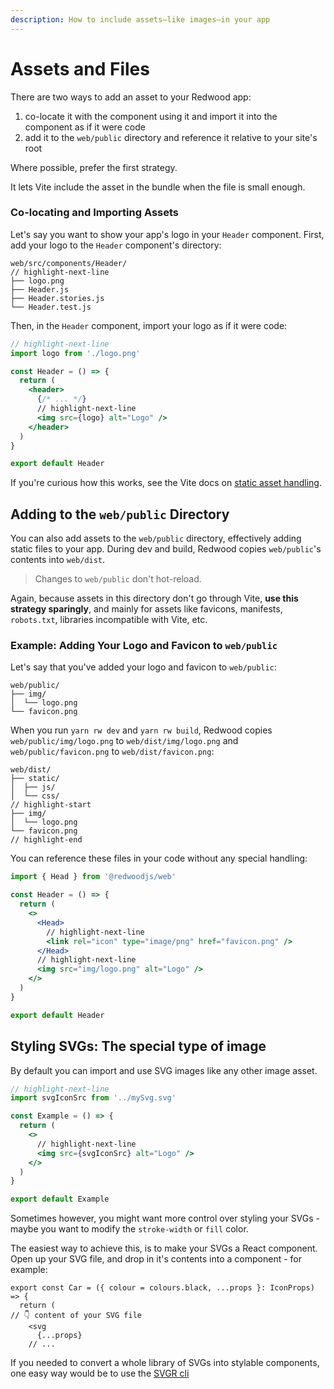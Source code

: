 ```yaml
---
description: How to include assets—like images—in your app
---
```


# Assets and Files

There are two ways to add an asset to your Redwood app:

1. co-locate it with the component using it and import it into the component as if it were code
2. add it to the `web/public` directory and reference it relative to your site's root

Where possible, prefer the first strategy.

It lets Vite include the asset in the bundle when the file is small enough.

### Co-locating and Importing Assets

Let's say you want to show your app's logo in your `Header` component.
First, add your logo to the `Header` component's directory:

```text
web/src/components/Header/
// highlight-next-line
├── logo.png
├── Header.js
├── Header.stories.js
└── Header.test.js
```

Then, in the `Header` component, import your logo as if it were code:

```jsx title="web/src/components/Header/Header.js"
// highlight-next-line
import logo from './logo.png'

const Header = () => {
  return (
    <header>
      {/* ... */}
      // highlight-next-line
      <img src={logo} alt="Logo" />
    </header>
  )
}

export default Header
```

If you're curious how this works, see the Vite docs on [static asset handling](https://vitejs.dev/guide/assets.html).

## Adding to the `web/public` Directory

You can also add assets to the `web/public` directory, effectively adding static files to your app.
During dev and build, Redwood copies `web/public`'s contents into `web/dist`.

> Changes to `web/public` don't hot-reload.

Again, because assets in this directory don't go through Vite, **use this strategy sparingly**, and mainly for assets like favicons, manifests, `robots.txt`, libraries incompatible with Vite, etc.

### Example: Adding Your Logo and Favicon to `web/public`

Let's say that you've added your logo and favicon to `web/public`:

```
web/public/
├── img/
│  └── logo.png
└── favicon.png
```

When you run `yarn rw dev` and `yarn rw build`, Redwood copies
`web/public/img/logo.png` to `web/dist/img/logo.png` and `web/public/favicon.png` to `web/dist/favicon.png`:

```text
web/dist/
├── static/
│  ├── js/
│  └── css/
// highlight-start
├── img/
│  └── logo.png
└── favicon.png
// highlight-end
```

You can reference these files in your code without any special handling:

```jsx title="web/src/components/Header/Header.js"
import { Head } from '@redwoodjs/web'

const Header = () => {
  return (
    <>
      <Head>
        // highlight-next-line
        <link rel="icon" type="image/png" href="favicon.png" />
      </Head>
      // highlight-next-line
      <img src="img/logo.png" alt="Logo" />
    </>
  )
}

export default Header
```

## Styling SVGs: The special type of image

By default you can import and use SVG images like any other image asset.

```jsx title="web/src/components/Example.js"
// highlight-next-line
import svgIconSrc from '../mySvg.svg'

const Example = () => {
  return (
    <>
      // highlight-next-line
      <img src={svgIconSrc} alt="Logo" />
    </>
  )
}

export default Example
```

Sometimes however, you might want more control over styling your SVGs - maybe you want to modify the `stroke-width` or `fill` color.

The easiest way to achieve this, is to make your SVGs a React component. Open up your SVG file, and drop in it's contents into a component - for example:

```tsx title="web/src/components/icons/CarIcon.tsx"
export const Car = ({ colour = colours.black, ...props }: IconProps) => {
  return (
// 👇 content of your SVG file
    <svg
      {...props}
    // ...
```

If you needed to convert a whole library of SVGs into stylable components, one easy way would be to use the [SVGR cli](https://react-svgr.com/docs/cli/)

